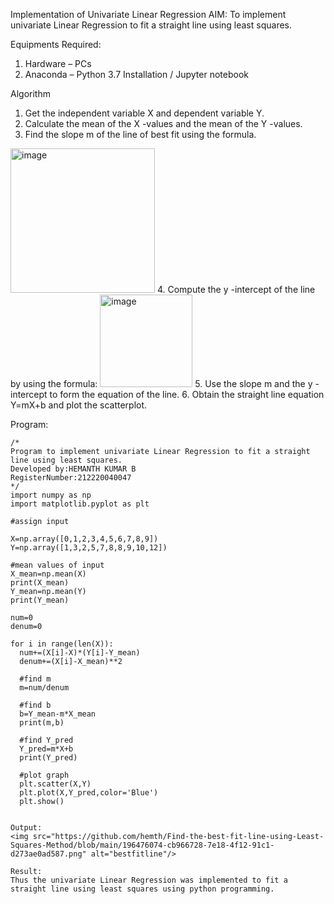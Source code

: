 Implementation of Univariate Linear Regression
AIM:
To implement univariate Linear Regression to fit a straight line using least squares.

Equipments Required:
1. Hardware – PCs
2. Anaconda – Python 3.7 Installation / Jupyter notebook

Algorithm
1. Get the independent variable X and dependent variable Y.
2. Calculate the mean of the X -values and the mean of the Y -values.
3. Find the slope m of the line of best fit using the formula. 
<img width="231" alt="image" src="https://user-images.githubusercontent.com/93026020/192078527-b3b5ee3e-992f-46c4-865b-3b7ce4ac54ad.png">
4. Compute the y -intercept of the line by using the formula:
<img width="148" alt="image" src="https://user-images.githubusercontent.com/93026020/192078545-79d70b90-7e9d-4b85-9f8b-9d7548a4c5a4.png">
5. Use the slope m and the y -intercept to form the equation of the line.
6. Obtain the straight line equation Y=mX+b and plot the scatterplot.

Program:
```
/*
Program to implement univariate Linear Regression to fit a straight line using least squares.
Developed by:HEMANTH KUMAR B 
RegisterNumber:212220040047
*/
import numpy as np
import matplotlib.pyplot as plt

#assign input

X=np.array([0,1,2,3,4,5,6,7,8,9])
Y=np.array([1,3,2,5,7,8,8,9,10,12])

#mean values of input
X_mean=np.mean(X)
print(X_mean)
Y_mean=np.mean(Y)
print(Y_mean)

num=0
denum=0

for i in range(len(X)):
  num+=(X[i]-X)*(Y[i]-Y_mean)
  denum+=(X[i]-X_mean)**2

  #find m
  m=num/denum

  #find b
  b=Y_mean-m*X_mean
  print(m,b)

  #find Y_pred
  Y_pred=m*X+b
  print(Y_pred)

  #plot graph
  plt.scatter(X,Y)
  plt.plot(X,Y_pred,color='Blue')
  plt.show()


Output:
<img src="https://github.com/hemth/Find-the-best-fit-line-using-Least-Squares-Method/blob/main/196476074-cb966728-7e18-4f12-91c1-d273ae0ad587.png" alt="bestfitline"/>

Result:
Thus the univariate Linear Regression was implemented to fit a straight line using least squares using python programming.
